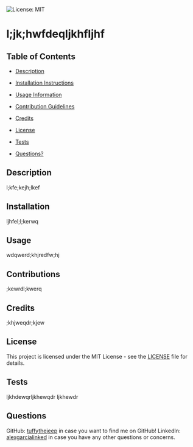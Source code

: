 
![License: MIT](https://img.shields.io/badge/License-MIT-yellow.svg)

# l;jk;hwfdeqljkhfljhf

## Table of Contents

- [Description](#my-description)

- [Installation Instructions](#my-installation)

- [Usage Information](#my-usage)

- [Contribution Guidelines](#my-contributions)

- [Credits](#my-credits)

- [License](#my-license)

- [Tests](#my-tests)

- [Questions?](#my-questions)

## Description <a name="my-description"></a>
l;kfe;kejh;lkef

## Installation <a name="my-installation"></a>
ljhfel;l;kerwq

## Usage <a name="my-usage"></a>
wdqwerd;khjredfw;hj

## Contributions <a name="my-contributions"></a>
;kewrdl;kwerq

## Credits <a name="my-credits"></a>
;khjweqdr;kjew

## License <a name="my-license"></a>
This project is licensed under the MIT License - see the [LICENSE](LICENSE) file for details.

## Tests <a name="my-tests"></a>
ljkhdewqrljkhewqdr	ljkhewdr

## Questions <a name="my-questions"></a>
GitHub: <a href="https://github.com/tuffythejeep">tuffythejeep</a> in case you want to find me on GitHub!
LinkedIn: <a href="https://www.linkedin.com/in/alexgarcialinked">alexgarcialinked</a> in case you have any other questions or concerns.
    